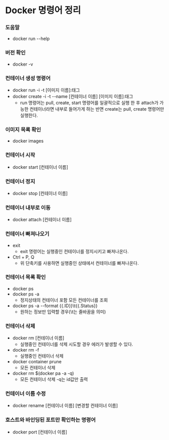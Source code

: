 # Docker 명령어 정리

### 도움말
- docker run --help

### 버전 확인
- docker -v

### 컨테이너 생성 명령어
- docker run -i -t [이미지 이름]:태그
- docker create -i -t --name [컨테이너 이름] [이미지 이름]:태그
  * run 명령어는 pull, create, start 명령어를 일괄적으로 실행 한 후 attach가 가능한 컨테이너라면 내부로 들어가게 하는 반면 create는 pull, create 명령어만 실행한다.

### 이미지 목록 확인
- docker images

### 컨테이너 시작
- docker start [컨테이너 이름]

### 컨테이너 정지
- docker stop [컨테이너 이름]

### 컨테이너 내부로 이동
- docker attach [컨테이너 이름]

### 컨테이너 빠져나오기
- exit
  * exit 명령어는 실행중인 컨테이너를 정지시키고 빠져나온다.
- Ctrl + P, Q
  * 위 단축키를 사용하면 실행중인 상태에서 컨테이너를 빠져나온다.

### 컨테이너 목록 확인
- docker ps
- docker ps -a
  * 정지상태의 컨테이너 포함 모든 컨테이너를 조회
- docker ps -a --format {{.ID}}\t{{.Status}}
  * 원하는 정보만 입력할 경우(\t는 줄바꿈을 의미)

### 컨테이너 삭제
- docker rm [컨테이너 이름]
  * 실행중인 컨테이너를 삭제 시도할 경우 에러가 발생할 수 있다.
- docker rm -f
  * 실행중인 컨테이너 삭제
- docker container prune
  * 모든 컨테이너 삭제
- docker rm $(docker pa -a -q)
  * 모든 컨테이너 삭제 -q는 id값만 출력

### 컨테이너 이름 수정
- docker rename [컨테이너 이름] [변경할 컨테이너 이름]

### 호스트와 바인딩된 포트만 확인하는 명령어
- docker port [컨테이너 이름]
